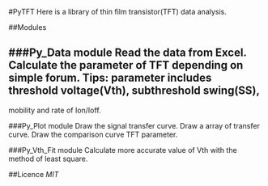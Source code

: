#PyTFT
Here is a library of thin film transistor(TFT) data analysis.

##Modules

###Py_Data module
Read the data from Excel.
Calculate the parameter of TFT depending on simple forum.
Tips: parameter includes threshold voltage(Vth), subthreshold swing(SS),
 ---
mobility and rate of Ion/Ioff.

###Py_Plot module
Draw the signal transfer curve.
Draw a array of transfer curve.
Draw the comparison curve TFT parameter.

###Py_Vth_Fit module
Calculate more accurate value of Vth with the method of least square.


##Licence
*MIT*
